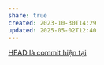 ```yaml
---
share: true
created: 2023-10-30T14:29
updated: 2025-05-02T12:40
---
```

[HEAD là commit hiện tại](./HEAD%20l%C3%A0%20commit%20hi%E1%BB%87n%20t%E1%BA%A1i.md) 